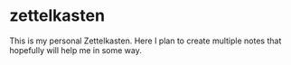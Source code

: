 # zettelkasten

This is my personal Zettelkasten. Here I plan to create multiple notes that hopefully will help me in some way.